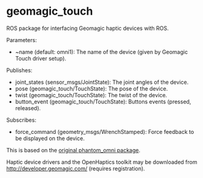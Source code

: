 # geomagic_touch

ROS package for interfacing Geomagic haptic devices with ROS.

Parameters:
- ~name (default: omni1): The name of the device (given by Geomagic Touch driver setup).

Publishes:
- joint_states (sensor_msgs/JointState): The joint angles of the device.
- pose (geomagic_touch/TouchState): The pose of the device.
- twist (geomagic_touch/TouchState): The twist of the device.
- button_event (geomagic_touch/TouchState): Buttons events (pressed, released).

Subscribes:
- force_command (geometry_msgs/WrenchStamped): Force feedback to be displayed on the device.

This is based on the [original phantom_omni package](http://www.ros.org/wiki/phantom_omni).

Haptic device drivers and the OpenHaptics toolkit may be downloaded from
http://developer.geomagic.com/ (requires registration).
